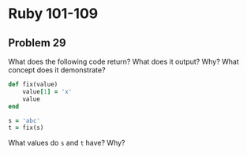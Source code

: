 # Ruby 101-109
## Problem 29

What does the following code return? What does it output? Why? What concept does it demonstrate?

```ruby
def fix(value)
	value[1] = 'x'
	value
end

s = 'abc'
t = fix(s)
```

What values do `s` and `t` have? Why?
